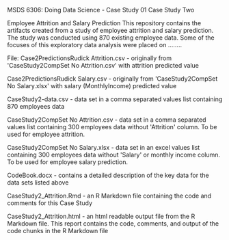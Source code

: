 MSDS 6306: Doing Data Science - Case Study 01
Case Study Two

Employee Attrition and Salary Prediction
This repository contains the artifacts created from a study of employee attrition and salary prediction. The study was conducted using 870 existing employee data. Some of the focuses of this exploratory data analysis were placed on ........


File:
Case2PredictionsRudick Attrition.csv - originally from 'CaseStudy2CompSet No Attrition.csv' with attrition predicted value 

Case2PredictionsRudick Salary.csv - originally from 'CaseStudy2CompSet No Salary.xlsx' with salary (MonthlyIncome) predicted value 

CaseStudy2-data.csv - data set in a comma separated values list containing 870 employees data

CaseStudy2CompSet No Attrition.csv - data set in a comma separated values list containing 300 employees data without 'Attrition' column.  To be used for employee attrition.

CaseStudy2CompSet No Salary.xlsx - data set in an excel values list containing 300 employees data without 'Salary' or monthly income column.  To be used for employee salary prediction.

CodeBook.docx - contains a detailed description of the key data for the data sets listed above

CaseStudy2_Attrition.Rmd - an R Markdown file containing the code and comments for this Case Study

CaseStudy2_Attrition.html - an html readable output file from the R Markdown file. This report contains the code, comments, and output of the code chunks in the R Markdown file
